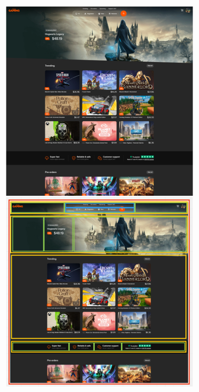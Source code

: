 ![screenshot of reference website](./assets/instant-gaming-screenshot.png)
![screenshot with wireframe](./assets/screenshot-wireframe.png)
